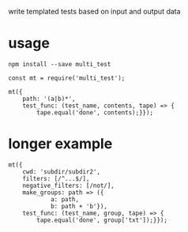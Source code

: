 write templated tests based on input and output data

# usage

```shell
npm install --save multi_test
```

```es6
const mt = require('multi_test');

mt({
    path: '(a|b)*',
    test_func: (test_name, contents, tape) => {
        tape.equal('done', contents);}});
```

# longer example

```es6
mt({
    cwd: 'subdir/subdir2',
    filters: [/^...$/],
    negative_filters: [/not/],
    make_groups: path => ({
            a: path,
            b: path + 'b'}),
    test_func: (test_name, group, tape) => {
        tape.equal('done', group['txt']);}});
```
